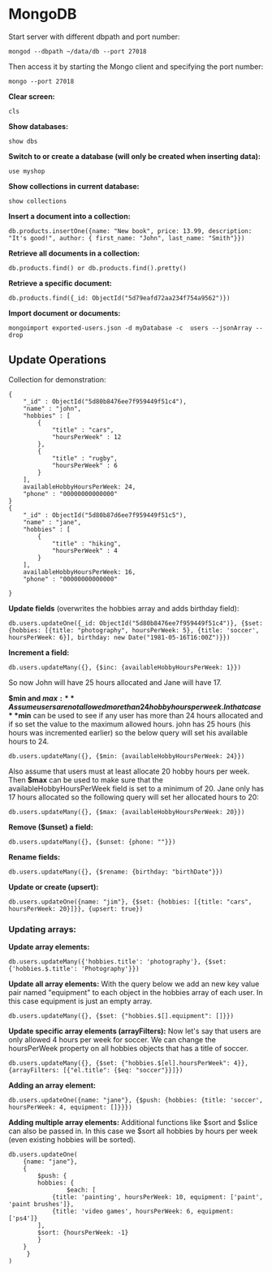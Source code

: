 # MongoDB

Start server with different dbpath and port number:
```
mongod --dbpath ~/data/db --port 27018
```

Then access it by starting the Mongo client and specifying the port number:
```
mongo --port 27018
```

**Clear screen:**
```
cls
```

**Show databases:**
```
show dbs
```

**Switch to or create a database (will only be created when inserting data):**
```
use myshop
```

**Show collections in current database:**
```
show collections
```

**Insert a document into a collection:**
```
db.products.insertOne({name: "New book", price: 13.99, description: "It's good!", author: { first_name: "John", last_name: "Smith"}})
```

**Retrieve all documents in a collection:**
```
db.products.find() or db.products.find().pretty()
```

**Retrieve a specific document:**
```
db.products.find({_id: ObjectId("5d79eafd72aa234f754a9562")})
```

**Import document or documents:**
```
mongoimport exported-users.json -d myDatabase -c  users --jsonArray --drop
```  


## Update Operations  

Collection for demonstration:
```
{
	"_id" : ObjectId("5d80b8476ee7f959449f51c4"),
	"name" : "john",
	"hobbies" : [
		{
			"title" : "cars",
			"hoursPerWeek" : 12
		},
		{
			"title" : "rugby",
			"hoursPerWeek" : 6
		}
	],
	availableHobbyHoursPerWeek: 24,
	"phone" : "00000000000000"
}
{
	"_id" : ObjectId("5d80b87d6ee7f959449f51c5"),
	"name" : "jane",
	"hobbies" : [
		{
			"title" : "hiking",
			"hoursPerWeek" : 4
		}
	],
	availableHobbyHoursPerWeek: 16,
	"phone" : "00000000000000"
	
}
```

**Update fields** (overwrites the hobbies array and adds birthday field):
```
db.users.updateOne({_id: ObjectId("5d80b8476ee7f959449f51c4")}, {$set: {hobbies: [{title: "photography", hoursPerWeek: 5}, {title: 'soccer', hoursPerWeek: 6}], birthday: new Date("1981-05-16T16:00Z")}})

```

**Increment a field:**
```
db.users.updateMany({}, {$inc: {availableHobbyHoursPerWeek: 1}})
```
So now John will have 25 hours allocated and Jane will have 17.

**$min and $max:**
Assume users are not allowed more than 24 hobby hours per week. In that case **$min** can be used to see if any user has more than 24 hours allocated and if so set the value to the maximum allowed hours.
john has 25 hours (his hours was incremented earlier) so the below query will set his available hours to 24.
```
db.users.updateMany({}, {$min: {availableHobbyHoursPerWeek: 24}})
```

Also assume that users must at least allocate 20 hobby hours per week. Then **$max** can be used to make sure that the availableHobbyHoursPerWeek field is set to a minimum of 20. 
Jane only has 17 hours allocated so the following query will set her allocated hours to 20:
```
db.users.updateMany({}, {$max: {availableHobbyHoursPerWeek: 20}})
```

**Remove ($unset) a field:**
```
db.users.updateMany({}, {$unset: {phone: ""}})
```

**Rename fields:**
```
db.users.updateMany({}, {$rename: {birthday: "birthDate"}})
```

**Update or create (upsert):**
```
db.users.updateOne({name: "jim"}, {$set: {hobbies: [{title: "cars", hoursPerWeek: 20}]}}, {upsert: true})
```

### Updating arrays:

**Update array elements:**
```
db.users.updateMany({'hobbies.title': 'photography'}, {$set: {'hobbies.$.title': 'Photography'}})
```

**Update all array elements:**
With the query below we add an new key value pair named "equipment" to each object in the hobbies array of each user.
In this case equipment is just an empty array.
```
db.users.updateMany({}, {$set: {"hobbies.$[].equipment": []}})
```

**Update specific array elements (arrayFilters):**
Now let's say that users are only allowed 4 hours per week for soccer. We can change the hoursPerWeek property on all hobbies objects that has a title of soccer.
```
db.users.updateMany({}, {$set: {"hobbies.$[el].hoursPerWeek": 4}}, {arrayFilters: [{"el.title": {$eq: "soccer"}}]})

```

**Adding an array element:**
```
db.users.updateOne({name: "jane"}, {$push: {hobbies: {title: 'soccer', hoursPerWeek: 4, equipment: []}}})
```

**Adding multiple array elements:**
Additional functions like $sort and $slice can also be passed in.
In this case we $sort all hobbies by hours per week (even existing hobbies will be sorted).
```
db.users.updateOne(
    {name: "jane"}, 
    {
        $push: {
	    hobbies: {
                $each: [
		    {title: 'painting', hoursPerWeek: 10, equipment: ['paint', 'paint brushes']}, 
		    {title: 'video games', hoursPerWeek: 6, equipment: ['ps4']}
		], 
		$sort: {hoursPerWeek: -1} 
	    }
	}
     }
)
```






